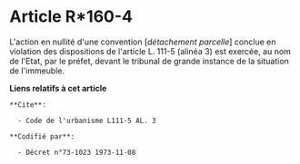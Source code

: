 # Article R*160-4

L'action en nullité d'une convention [*détachement parcelle*] conclue en violation des dispositions de l'article L. 111-5
(alinéa 3) est exercée, au nom de l'Etat, par le préfet, devant le tribunal de grande instance de la situation de l'immeuble.

**Liens relatifs à cet article**

	**Cite**:

	  - Code de l'urbanisme L111-5 AL. 3

	**Codifié par**:

	  - Décret n°73-1023 1973-11-08
